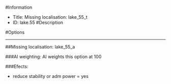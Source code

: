 #Information
 - Title: Missing localisation: lake_55_t
 - ID: lake.55
#Description

#Options

___
##Missing localisation: lake_55_a

###AI weighting:
AI weights this option at 100


###Efects:<ul><li>reduce stability or adm power = yes</li></ul>
